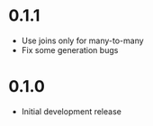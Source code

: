 # 0.1.1

- Use joins only for many-to-many
- Fix some generation bugs

# 0.1.0

- Initial development release